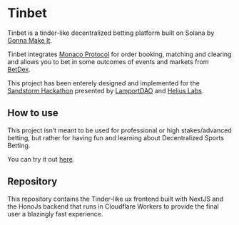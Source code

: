 # Tinbet

Tinbet is a tinder-like decentralized betting platform built on Solana by [Gonna Make It](https://twitter.com/GonnaMakeIt_HQ).

Tinbet integrates [Monaco Protocol](https://www.monacoprotocol.xyz/) for order booking, matching and clearing and allows you to bet in some outcomes of events and markets from [BetDex](https://www.betdex.com/).

This project has been enterely designed and implemented for the [Sandstorm Hackathon](https://www.sandstormhackathon.com/) presented by [LamportDAO](https://twitter.com/LamportDAO) and [Helius Labs](https://helius.xyz/).

## How to use

This project isn’t meant to be used for professional or high stakes/advanced betting, but rather for having fun and learning about Decentralized Sports Betting.

You can try it out [here](https://tinbet.vercel.app/).

## Repository

This repository contains the Tinder-like ux frontend built with NextJS and the HonoJs backend that runs in Cloudflare Workers to provide the final user a blazingly fast experience.
